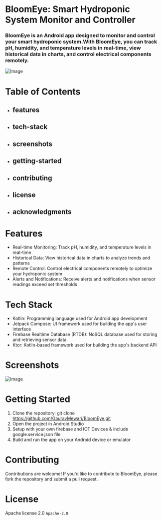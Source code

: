 

# BloomEye: Smart Hydroponic System Monitor and Controller

### BloomEye is an Android app designed to monitor and control your smart hydroponic system.With BloomEye, you can track pH, humidity, and temperature levels in real-time, view historical data in charts, and control electrical components remotely.

![Image](https://github.com/user-attachments/assets/90be43f1-2dd1-4eea-b193-30a2d17a45e9)

# Table of Contents
- ## features
- ## tech-stack
- ## screenshots
- ## getting-started
- ## contributing
- ## license
- ## acknowledgments

# Features
- Real-time Monitoring: Track pH, humidity, and temperature levels in real-time
- Historical Data: View historical data in charts to analyze trends and patterns
- Remote Control: Control electrical components remotely to optimize your hydroponic system
- Alerts and Notifications: Receive alerts and notifications when sensor readings exceed set thresholds

# Tech Stack
- Kotlin: Programming language used for Android app development
- Jetpack Compose: UI framework used for building the app's user interface
- Firebase Realtime Database (RTDB): NoSQL database used for storing and retrieving sensor data
- Ktor: Kotlin-based framework used for building the app's backend API

# Screenshots

![Image](https://github.com/user-attachments/assets/822f11f6-0c58-4b05-afed-43411899ee9d)

# Getting Started
1. Clone the repository: git clone https://github.com/GauravMewari/BloomEye.git
2. Open the project in Android Studio
3. Setup with your own firebase and IOT Devices & include google.service.json file   
4. Build and run the app on your Android device or emulator

# Contributing
Contributions are welcome! If you'd like to contribute to BloomEye, please fork the repository and submit a pull request.

# License
Apache license 2.0  ```	Apache-2.0 ```
